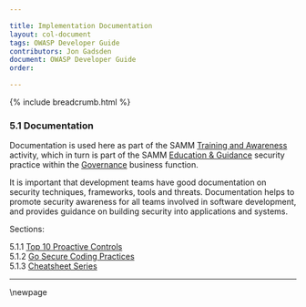 ```yaml
---

title: Implementation Documentation
layout: col-document
tags: OWASP Developer Guide
contributors: Jon Gadsden
document: OWASP Developer Guide
order:

---
```


{% include breadcrumb.html %}

### 5.1 Documentation

Documentation is used here as part of the SAMM [Training and Awareness][sammgegta] activity,
which in turn is part of the SAMM [Education & Guidance][sammgeg] security practice
within the [Governance][sammg] business function.

It is important that development teams have good documentation on security techniques, frameworks, tools and threats.
Documentation helps to promote security awareness for all teams involved in software development,
and provides guidance on building security into applications and systems.

Sections:

5.1.1 [Top 10 Proactive Controls](#top-proactive-controls)  
5.1.2 [Go Secure Coding Practices](#go-secure-coding-practices)  
5.1.3 [Cheatsheet Series](#cheatsheet-series)  

----


[sammg]: https://owaspsamm.org/model/governance/
[sammgeg]: https://owaspsamm.org/model/governance/education-and-guidance/
[sammgegta]: https://owaspsamm.org/model/governance/education-and-guidance/stream-a/

\newpage

